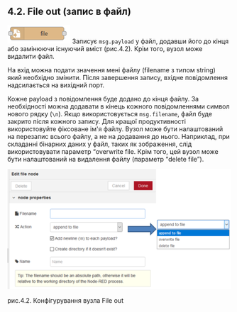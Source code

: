 ## 4.2. File out (запис в файл)

![img](media/file_out.png) Записує `msg.payload` у файл, додавши його до кінця або замінюючи існуючий вміст (рис.4.2). Крім того, вузол може видалити файл.

На вхід можна подати значення мені файлу (filename з типом string) який необхідно змінити. Після завершення запису, вхідне повідомлення надсилається на вихідний порт.

Кожне payload з повідомлення буде додано до кінця файлу. За необхідності можна додавати в кінець кожного повідомленнями символ нового рядку (`\n`). Якщо використовується  `msg.filename`, файл буде закрито після кожного запису. Для кращої продуктивності використовуйте фіксоване ім'я файлу. Вузол може бути налаштований на перезапис всього файлу, а не на додавання до нього. Наприклад, при складанні бінарних даних у файл, таких як зображення, слід використовувати параметр “overwrite file. Крім того, цей вузол може бути налаштований на видалення файлу (параметр “delete file”).

![img](media/4_2.png)

рис.4.2. Конфігурування вузла File out